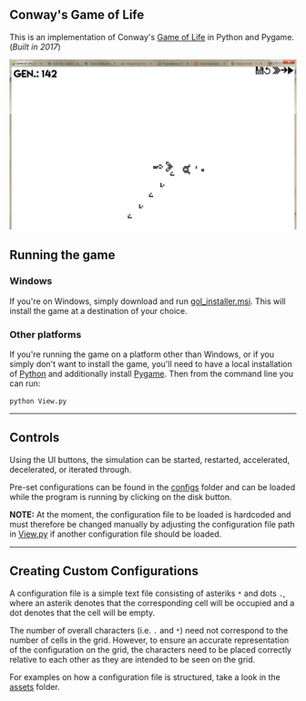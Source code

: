 ## Conway's Game of Life

This is an implementation of Conway's [Game of Life](https://en.wikipedia.org/wiki/Conway%27s_Game_of_Life) in Python and Pygame. (*Built in 2017*)

![alt text](GOL_Sample.png "Screenshot of Life featuring a 'Glider Gun'")


## Running the game
### Windows
If you're on Windows, simply download and run [gol_installer.msi](./gol_installer.msi). This will install the game at a destination of your choice.

### Other platforms
If you're running the game on a platform other than Windows, or if you simply don't want to install the game, you'll need to have a local installation of [Python](https://www.python.org/downloads/) and additionally install [Pygame](https://www.pygame.org/wiki/GettingStarted#Pygame%20Installation). Then from the command line you can run:
```
python View.py
```
---
## Controls
Using the UI buttons, the simulation can be started, restarted, accelerated, decelerated, or iterated through.

Pre-set configurations can be found in the [configs](./configs) folder and can be loaded while the program is running by clicking on the disk button.

**NOTE:** At the moment, the configuration file to be loaded is hardcoded and must therefore be changed manually by adjusting the configuration file path in [View.py](./View.py) if another configuration file should be loaded. 

---

## Creating Custom Configurations

A configuration file is a simple text file consisting of asteriks `*` and dots `.`, where an asterik denotes that the corresponding cell will
be occupied and a dot denotes that the cell will be empty. 

The number of overall characters (i.e. `.` and `*`) need not correspond 
to the number of cells in the grid. However, to ensure an accurate representation of the configuration on the grid, the characters need to be
placed correctly relative to each other as they are intended to be seen on the grid.

For examples on how a configuration file is structured, take a look in the [assets](./assets) folder.
